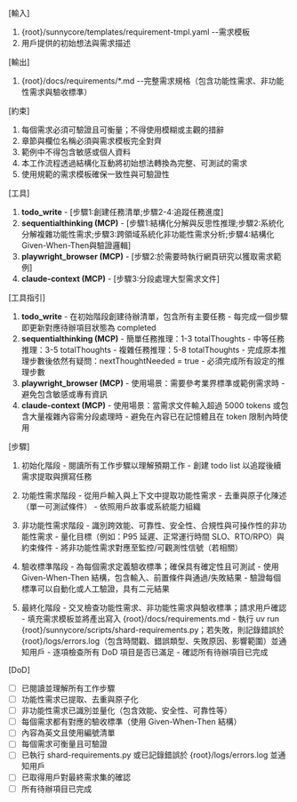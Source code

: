 [輸入]
  1. {root}/sunnycore/templates/requirement-tmpl.yaml --需求模板
  2. 用戶提供的初始想法與需求描述

[輸出]
  1. {root}/docs/requirements/*.md --完整需求規格（包含功能性需求、非功能性需求與驗收標準）

[約束]
  1. 每個需求必須可驗證且可衡量；不得使用模糊或主觀的措辭
  2. 章節與欄位名稱必須與需求模板完全對齊
  3. 範例中不得包含敏感或個人資料
  4. 本工作流程透過結構化互動將初始想法轉換為完整、可測試的需求
  5. 使用規範的需求模板確保一致性與可驗證性

[工具]
  1. **todo_write**
    - [步驟1:創建任務清單;步驟2-4:追蹤任務進度]
  2. **sequentialthinking (MCP)**
    - [步驟1:結構化分解與反思性推理;步驟2:系統化分解複雜功能性需求;步驟3:跨領域系統化非功能性需求分析;步驟4:結構化Given-When-Then與驗證邏輯]
  3. **playwright_browser (MCP)**
    - [步驟2:於需要時執行網頁研究以獲取需求範例]
  4. **claude-context (MCP)**
    - [步驟3:分段處理大型需求文件]

[工具指引]
  1. **todo_write**
    - 在初始階段創建待辦清單，包含所有主要任務
    - 每完成一個步驟即更新對應待辦項目狀態為 completed
  2. **sequentialthinking (MCP)**
    - 簡單任務推理：1-3 totalThoughts
    - 中等任務推理：3-5 totalThoughts
    - 複雜任務推理：5-8 totalThoughts
    - 完成原本推理步數後依然有疑問：nextThoughtNeeded = true
    - 必須完成所有設定的推理步數
  3. **playwright_browser (MCP)**
    - 使用場景：需要參考業界標準或範例需求時
    - 避免包含敏感或專有資訊
  4. **claude-context (MCP)**
    - 使用場景：當需求文件輸入超過 5000 tokens 或包含大量複雜內容需分段處理時
    - 避免在內容已在記憶體且在 token 限制內時使用

[步驟]
  1. 初始化階段
    - 閱讀所有工作步驟以理解預期工作
    - 創建 todo list 以追蹤後續需求提取與撰寫任務

  2. 功能性需求階段
    - 從用戶輸入與上下文中提取功能性需求
    - 去重與原子化陳述（單一可測試條件）
    - 依照用戶故事或系統能力組織

  3. 非功能性需求階段
    - 識別跨效能、可靠性、安全性、合規性與可操作性的非功能性需求
    - 量化目標（例如：P95 延遲、正常運行時間 SLO、RTO/RPO）與約束條件
    - 將非功能性需求對應至監控/可觀測性信號（若相關）

  4. 驗收標準階段
    - 為每個需求定義驗收標準；確保具有確定性且可測試
    - 使用 Given-When-Then 結構，包含輸入、前置條件與通過/失敗結果
    - 驗證每個標準可以自動化或人工驗證，具有二元結果

  5. 最終化階段
    - 交叉檢查功能性需求、非功能性需求與驗收標準；請求用戶確認
    - 填充需求模板並將產出寫入 {root}/docs/requirements.md
    - 執行 uv run {root}/sunnycore/scripts/shard-requirements.py；若失敗，則記錄錯誤於 {root}/logs/errors.log（包含時間戳、錯誤類型、失敗原因、影響範圍）並通知用戶
    - 逐項檢查所有 DoD 項目是否已滿足
    - 確認所有待辦項目已完成

[DoD]
  - [ ] 已閱讀並理解所有工作步驟
  - [ ] 功能性需求已提取、去重與原子化
  - [ ] 非功能性需求已識別並量化（包含效能、安全性、可靠性等）
  - [ ] 每個需求都有對應的驗收標準（使用 Given-When-Then 結構）
  - [ ] 內容為英文且使用編號清單
  - [ ] 每個需求可衡量且可驗證
  - [ ] 已執行 shard-requirements.py 或已記錄錯誤於 {root}/logs/errors.log 並通知用戶
  - [ ] 已取得用戶對最終需求集的確認
  - [ ] 所有待辦項目已完成
